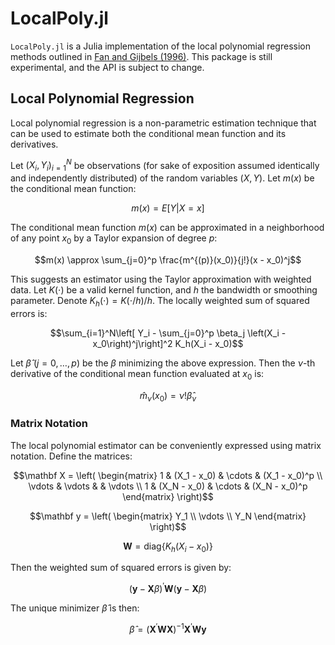 # LocalPoly.jl

`LocalPoly.jl` is a Julia implementation of the local polynomial regression methods outlined in [Fan and Gijbels (1996)](https://doi.org/10.1201/9780203748725). This package is still experimental, and the API is subject to change.

## Local Polynomial Regression

Local polynomial regression is a non-parametric estimation technique that can be used to estimate both the conditional mean function and its derivatives.

Let $(X_i, Y_i)_{i=1}^N$ be observations (for sake of exposition assumed identically and independently distributed) of the random variables $(X,Y)$. Let $m(x)$ be the conditional mean function:

$$m(x) = E[Y|X=x]$$

The conditional mean function $m(x)$ can be approximated in a neighborhood of any point $x_0$ by a Taylor expansion of degree $p$:

$$m(x) \approx \sum_{j=0}^p \frac{m^{(p)}(x_0)}{j!}(x - x_0)^j$$

This suggests an estimator using the Taylor approximation with weighted data. Let $K(\cdot)$ be a valid kernel function, and $h$ the bandwidth or smoothing parameter. Denote $K_h(\cdot) = K(\cdot/h)/h$. The locally weighted sum of squared errors is:

$$\sum_{i=1}^N\left[ Y_i - \sum_{j=0}^p \beta_j \left(X_i - x_0\right)^j\right]^2 K_h(X_i - x_0)$$

Let $\widehat\beta \: (j=0,\ldots,p)$ be the $\beta$ minimizing the above expression. Then the $\nu$-th derivative of the conditional mean function evaluated at $x_0$ is:

$$\widehat m_\nu(x_0) = \nu! \widehat\beta_\nu$$

### Matrix Notation

The local polynomial estimator can be conveniently expressed using matrix notation. Define the matrices:

$$\mathbf X = \left( \begin{matrix} 1 & (X_1 - x_0) & \cdots & (X_1 - x_0)^p \\ \vdots & \vdots & & \vdots \\ 1 & (X_N - x_0) & \cdots & (X_N - x_0)^p \end{matrix} \right)$$

$$\mathbf y = \left(
    \begin{matrix}
        Y_1 \\
        \vdots \\
        Y_N
    \end{matrix}
\right)$$

$$\mathbf W = \text{diag} \left\{ K_h(X_i - x_0) \right\}$$

Then the weighted sum of squared errors is given by:

$$\left(\mathbf y - \mathbf X \beta \right)^\prime \mathbf W \left(\mathbf y - \mathbf X \beta \right)$$

The unique minimizer $\widehat\beta$ is then:

$$\widehat \beta = \left( \mathbf X^\prime \mathbf W \mathbf X \right)^{-1} \mathbf X^\prime \mathbf W \mathbf y$$
